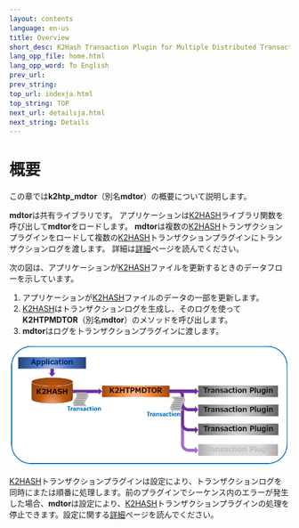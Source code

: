 ```yaml
---
layout: contents
language: en-us
title: Overview
short_desc: K2Hash Transaction Plugin for Multiple Distributed Transaction Of Repeater
lang_opp_file: home.html
lang_opp_word: To English
prev_url: 
prev_string: 
top_url: indexja.html
top_string: TOP
next_url: detailsja.html
next_string: Details
---
```


# 概要

この章では**k2htp_mdtor**（別名**mdtor**）の概要について説明します。

**mdtor**は共有ライブラリです。 アプリケーションは[K2HASH](https://k2hash.antpick.ax)ライブラリ関数を呼び出して**mdtor**をロードします。 **mdtor**は複数の[K2HASH](https://k2hash.antpick.ax)トランザクションプラグインをロードして複数の[K2HASH](https://k2hash.antpick.ax)トランザクションプラグインにトランザクションログを渡します。 詳細は[詳細](https://k2htpmdtor.antpick.ax/detailsja.html)ページを読んでください。

次の図は、アプリケーションが[K2HASH](https://k2hash.antpick.ax)ファイルを更新するときのデータフローを示しています。
1. アプリケーションが[K2HASH](https://k2hash.antpick.ax)ファイルのデータの一部を更新します。
2. [K2HASH](https://k2hash.antpick.ax)はトランザクションログを生成し、そのログを使って**K2HTPMDTOR**（別名**mdtor**）のメソッドを呼び出します。
3. **mdtor**はログをトランザクションプラグインに渡します。

![Overview](images/k2htpmdtor_overview.png)

[K2HASH](https://k2hash.antpick.ax)トランザクションプラグインは設定により、トランザクションログを同時にまたは順番に処理します。前のプラグインでシーケンス内のエラーが発生した場合、**mdtor**は設定により、[K2HASH](https://k2hash.antpick.ax)トランザクションプラグインの処理を停止できます。設定に関する[詳細](https://k2htpmdtor.antpick.ax/detailsja.html)ページを読んでください。
